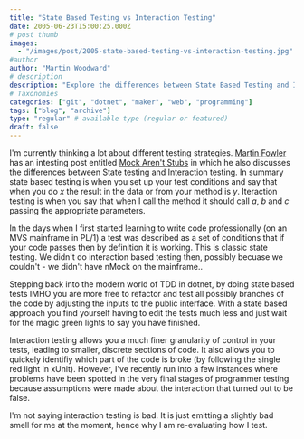 ```yaml
---
title: "State Based Testing vs Interaction Testing"
date: 2005-06-23T15:00:25.000Z
# post thumb
images:
  - "/images/post/2005-state-based-testing-vs-interaction-testing.jpg"
#author
author: "Martin Woodward"
# description
description: "Explore the differences between State Based Testing and Interaction Testing, and reevaluate your testing strategies for better results."
# Taxonomies
categories: ["git", "dotnet", "maker", "web", "programming"]
tags: ["blog", "archive"]
type: "regular" # available type (regular or featured)
draft: false
---
```

I'm currently thinking a lot about different testing strategies.  [Martin Fowler](http://www.martinfowler.com) has an intesting post entitled [Mock Aren't Stubs](http://www.martinfowler.com/articles/mocksArentStubs.html) in which he also discusses the differences between State testing and Interaction testing.  In summary state based testing is when you set up your test conditions and say that when you do *x* the result in the data or from your method is *y*.  Iteraction testing is when you say that when I call the method it should call *a*, *b* and *c* passing the appropriate parameters.

In the days when I first started learning to write code professionally (on an MVS mainframe in PL/1) a test was described as a set of conditions that if your code passes then by definition it is working.  This is classic state testing.  We didn't do interaction based testing then, possibly becuase we couldn't - we didn't have nMock on the mainframe..  

Stepping back into the modern world of TDD in dotnet, by doing state based tests IMHO you are more free to refactor and test all possibly branches of the code by adjusting the inputs to the public interface.  With a state based approach you find yourself having to edit the tests much less and just wait for the magic green lights to say you have finished.

Interaction testing allows you a much finer granularity of control in your tests, leading to smaller, discrete sections of code.  It also allows you to quickely identifiy which part of the code is broke (by following the single red light in xUnit).  However, I've recently run into a few instances where problems have been spotted in the very final stages of programmer testing because assumptions were made about the interaction that turned out to be false.  

I'm not saying interaction testing is bad.  It is just emitting a slightly bad smell for me at the moment, hence why I am re-evaluating how I test.